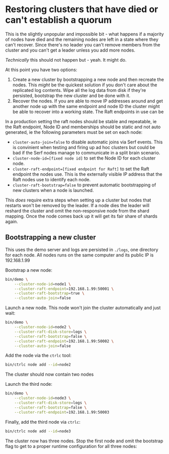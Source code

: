 # Restoring clusters that have died or can't establish a quorum

This is the slightly unpopular and impossible bit - what happens if a majority
of nodes have died and the remaining nodes are left in a state where they can't
recover. Since there's no leader you can't remove members from the cluster and
you can't get a leader unless you add more nodes.

*Technically* this should not happen but - yeah. It might do.

At this point you have two options:

1. Create a new cluster by bootstrapping a new node and then recreate the nodes.
   This *might* be the quickest solution if you don't care about the replicated
   log contents. Wipe all the log data from disk if they're persisted, bootstrap
   the new cluster and be done with it.
2. Recover the nodes. If you are able to move IP addresses around and get
   another node up with the same endpoint and node ID the cluster might be able
   to recover into a working state. The Raft endpoints in use can be

In a production setting the raft nodes should be stable and repeatable, ie the
Raft endpoint, Node ID and memberships should be static and not auto generated, ie
the following parameters must be set on each node:

* `cluster-auto-join=false` to disable automatic joins via Serf events. This is
  convinient when testing and firing up ad hoc clusters but could be bad if the
  Serf nodes manage to communicate in a split brain scenario.
* `cluster-node-id=[fixed node id]` to set the Node ID for each cluster node.
* `cluster-raft-endpoint=[fixed endpoint for Raft]` to set the Raft endpoint the
  nodes use. This is the externally visible IP address that the Raft nodes use
  to identify each node.
* `cluster-raft-bootstrap=false` to prevent automatic bootstrapping of new clusters
  when a node is launched.

This *does* require extra steps when setting up a cluster but nodes that restarts
won't be removed by the leader. If a node dies the leader will reshard the cluster
and omit the non-responsive node from the shard mapping. Once the node comes
back up it will get its fair share of shards again.

## Bootstrapping a new cluster

This uses the demo server and logs are persisted in `./logs`, one directory for
each node. All nodes runs on the same computer and its public IP is 192.168.1.99

Bootstrap a new node:

```bash
bin/demo \
    --cluster-node-id=node1 \
    --cluster-raft-endpoint=192.168.1.99:50001 \
    --cluster-raft-bootstrap=true \
    --cluster-auto-join=false
```

Launch a new node. This node won't join the cluster automatically and just
wait:

```bash
bin/demo \
    --cluster-node-id=node2 \
    --cluster-raft-disk-store=logs \
    --cluster-raft-bootstrap=false \
    --cluster-raft-endpoint=192.168.1.99:50002 \
    --cluster-auto-join=false
```

Add the node via the `ctrlc` tool:

```bash
bin/ctrlc node add --id=node2
```

The cluster should now contain two nodes

Launch the third node:

```bash
bin/demo \
    --cluster-node-id=node3 \
    --cluster-raft-disk-store=logs \
    --cluster-raft-bootstrap=false \
    --cluster-raft-endpoint=192.168.1.99:50003
```

Finally, add the third node via `ctrlc`:

```bash
bin/ctrlc node add --id=node3
```

The cluster now has three nodes. Stop the first node and omit the bootstrap flag
to get to a proper runtime configuration for all three nodes:
